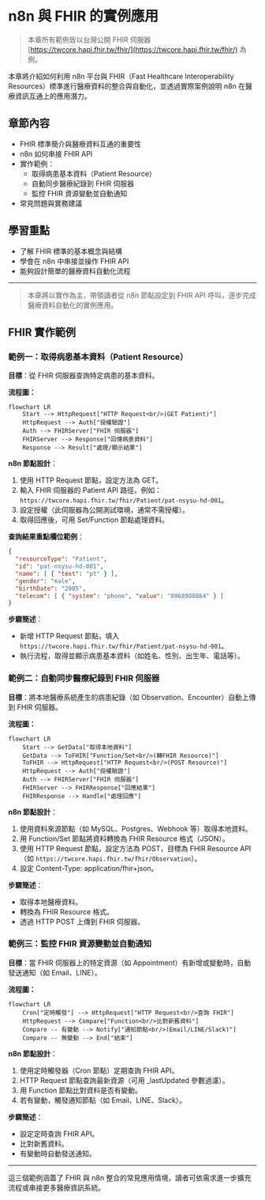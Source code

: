 # n8n 與 FHIR 的實例應用

> 本章所有範例皆以台灣公開 FHIR 伺服器 [https://twcore.hapi.fhir.tw/fhir/](https://twcore.hapi.fhir.tw/fhir/) 為例。

本章將介紹如何利用 n8n 平台與 FHIR（Fast Healthcare Interoperability Resources）標準進行醫療資料的整合與自動化，並透過實際案例說明 n8n 在醫療資訊互通上的應用潛力。

## 章節內容

- FHIR 標準簡介與醫療資料互通的重要性
- n8n 如何串接 FHIR API
- 實作範例：
    - 取得病患基本資料（Patient Resource）
    - 自動同步醫療紀錄到 FHIR 伺服器
    - 監控 FHIR 資源變動並自動通知
- 常見問題與實務建議

## 學習重點

- 了解 FHIR 標準的基本概念與結構
- 學會在 n8n 中串接並操作 FHIR API
- 能夠設計簡單的醫療資料自動化流程

---

> 本章將以實作為主，帶領讀者從 n8n 節點設定到 FHIR API 呼叫，逐步完成醫療資料自動化的實例應用。 

## FHIR 實作範例

### 範例一：取得病患基本資料（Patient Resource）

**目標**：從 FHIR 伺服器查詢特定病患的基本資料。

**流程圖：**
```mermaid
flowchart LR
    Start --> HttpRequest["HTTP Request<br/>(GET Patient)"]
    HttpRequest --> Auth["授權驗證"]
    Auth --> FHIRServer["FHIR 伺服器"]
    FHIRServer --> Response["回傳病患資料"]
    Response --> Result["處理/顯示結果"]
```

**n8n 節點設計**：
1. 使用 HTTP Request 節點，設定方法為 GET。
2. 輸入 FHIR 伺服器的 Patient API 路徑，例如：`https://twcore.hapi.fhir.tw/fhir/Patient/pat-nsysu-hd-001`。
3. 設定授權（此伺服器為公開測試環境，通常不需授權）。
4. 取得回應後，可用 Set/Function 節點處理資料。

**查詢結果重點欄位範例**：
```json
{
  "resourceType": "Patient",
  "id": "pat-nsysu-hd-001",
  "name": [ { "text": "pt" } ],
  "gender": "male",
  "birthDate": "2005",
  "telecom": [ { "system": "phone", "value": "0968998864" } ]
}
```

**步驟簡述**：
- 新增 HTTP Request 節點，填入 `https://twcore.hapi.fhir.tw/fhir/Patient/pat-nsysu-hd-001`。
- 執行流程，取得並顯示病患基本資料（如姓名、性別、出生年、電話等）。

### 範例二：自動同步醫療紀錄到 FHIR 伺服器

**目標**：將本地醫療系統產生的病患紀錄（如 Observation、Encounter）自動上傳到 FHIR 伺服器。

**流程圖：**
```mermaid
flowchart LR
    Start --> GetData["取得本地資料"]
    GetData --> ToFHIR["Function/Set<br/>(轉FHIR Resource)"]
    ToFHIR --> HttpRequest["HTTP Request<br/>(POST Resource)"]
    HttpRequest --> Auth["授權驗證"]
    Auth --> FHIRServer["FHIR 伺服器"]
    FHIRServer --> FHIRResponse["回應結果"]
    FHIRResponse --> Handle["處理回應"]
```

**n8n 節點設計**：
1. 使用資料來源節點（如 MySQL、Postgres、Webhook 等）取得本地資料。
2. 用 Function/Set 節點將資料轉換為 FHIR Resource 格式（JSON）。
3. 使用 HTTP Request 節點，設定方法為 POST，目標為 FHIR Resource API（如 `https://twcore.hapi.fhir.tw/fhir/Observation`）。
4. 設定 Content-Type: application/fhir+json。

**步驟簡述**：
- 取得本地醫療資料。
- 轉換為 FHIR Resource 格式。
- 透過 HTTP POST 上傳到 FHIR 伺服器。

### 範例三：監控 FHIR 資源變動並自動通知

**目標**：當 FHIR 伺服器上的特定資源（如 Appointment）有新增或變動時，自動發送通知（如 Email、LINE）。

**流程圖：**
```mermaid
flowchart LR
    Cron["定時觸發"] --> HttpRequest["HTTP Request<br/>查詢 FHIR"]
    HttpRequest --> Compare["Function<br/>比對新舊資料"]
    Compare -- 有變動 --> Notify["通知節點<br/>(Email/LINE/Slack)"]
    Compare -- 無變動 --> End["結束"]
```

**n8n 節點設計**：
1. 使用定時觸發器（Cron 節點）定期查詢 FHIR API。
2. HTTP Request 節點查詢最新資源（可用 _lastUpdated 參數過濾）。
3. 用 Function 節點比對資料是否有變動。
4. 若有變動，觸發通知節點（如 Email、LINE、Slack）。

**步驟簡述**：
- 設定定時查詢 FHIR API。
- 比對新舊資料。
- 有變動時自動發送通知。

---

這三個範例涵蓋了 FHIR 與 n8n 整合的常見應用情境，讀者可依需求進一步擴充流程或串接更多醫療資訊系統。 